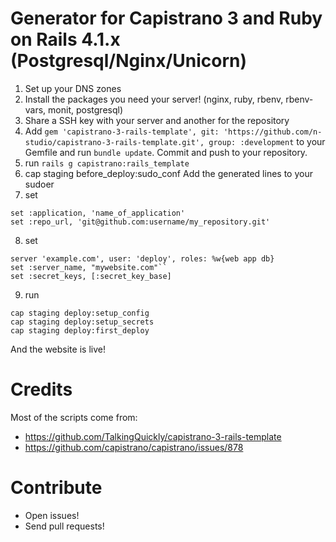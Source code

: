 # Generator for Capistrano 3 and Ruby on Rails 4.1.x (Postgresql/Nginx/Unicorn)

1. Set up your DNS zones
2. Install the packages you need your server! (nginx, ruby, rbenv, rbenv-vars, monit, postgresql)
3. Share a SSH key with your server and another for the repository
4. Add ``gem 'capistrano-3-rails-template', git: 'https://github.com/n-studio/capistrano-3-rails-template.git', group: :development`` to your Gemfile and run ``bundle update``. Commit and push to your repository.
5. run ``rails g capistrano:rails_template``
6. cap staging before_deploy:sudo_conf
Add the generated lines to your sudoer
7. set 
```
set :application, 'name_of_application'
set :repo_url, 'git@github.com:username/my_repository.git'
```
8. set
```
server 'example.com', user: 'deploy', roles: %w{web app db}
set :server_name, "mywebsite.com"``
set :secret_keys, [:secret_key_base]
```
9. run
```
cap staging deploy:setup_config
cap staging deploy:setup_secrets
cap staging deploy:first_deploy
```
  
And the website is live!

# Credits

Most of the scripts come from:

* https://github.com/TalkingQuickly/capistrano-3-rails-template
* https://github.com/capistrano/capistrano/issues/878

# Contribute

* Open issues!
* Send pull requests!